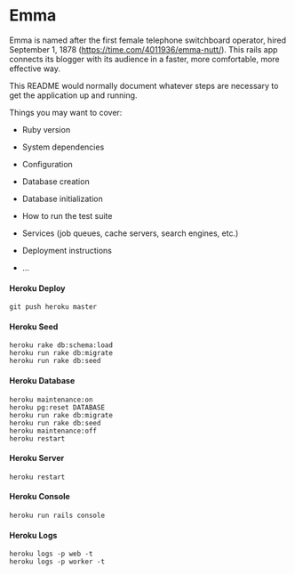 # Emma

Emma is named after the first female telephone switchboard operator, hired September 1, 1878 (https://time.com/4011936/emma-nutt/). This rails app connects its blogger with its audience in a faster, more comfortable, more effective way.

This README would normally document whatever steps are necessary to get the
application up and running.

Things you may want to cover:

* Ruby version

* System dependencies

* Configuration

* Database creation

* Database initialization

* How to run the test suite

* Services (job queues, cache servers, search engines, etc.)

* Deployment instructions

* ...

#### Heroku Deploy
```
git push heroku master
```

#### Heroku Seed
```
heroku rake db:schema:load
heroku run rake db:migrate
heroku run rake db:seed
```

#### Heroku Database
```
heroku maintenance:on
heroku pg:reset DATABASE
heroku run rake db:migrate
heroku run rake db:seed
heroku maintenance:off
heroku restart
```

#### Heroku Server
```
heroku restart
```

#### Heroku Console
```
heroku run rails console
```

#### Heroku Logs
```
heroku logs -p web -t
heroku logs -p worker -t
```


